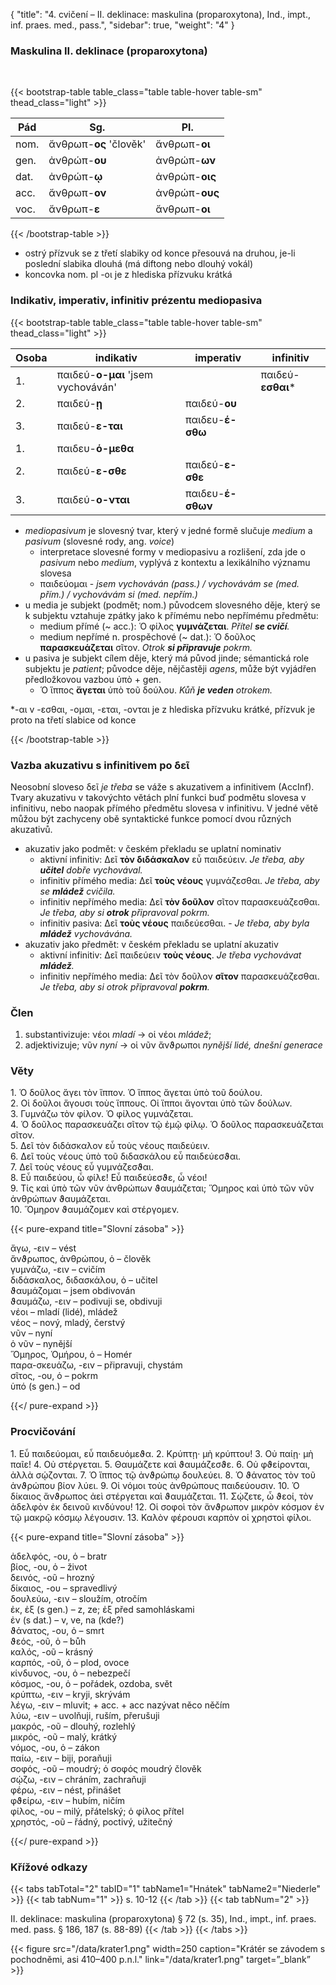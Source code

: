{
"title": "4. cvičení – II. deklinace: maskulina (proparoxytona), Ind., impt., inf. praes. med., pass.",
    "sidebar": true,
    "weight": "4"
}

### Maskulina II. deklinace (proparoxytona)

</br>

{{< bootstrap-table table_class="table table-hover table-sm" thead_class="light" >}}

| Pád  | Sg.                    | Pl.            |
| ---- | ---------------------- | -------------- |
| nom. | ἄνθρωπ-__ος__ 'člověk' | ἄνθρωπ-__οι__  |
| gen. | ἀνθρώπ-__ου__          | ἀνθρώπ-__ων__  |
| dat. | ἀνθρώπ-__ῳ__           | ἀνθρώπ-__οις__ |
| acc. | ἄνθρωπ-__ον__          | ἀνθρώπ-__ους__ |
| voc. | ἄνθρωπ-__ε__           | ἄνθρωπ-__οι__  |

{{< /bootstrap-table >}}

- ostrý přízvuk se z třetí slabiky od konce přesouvá na druhou, je-li poslední slabika dlouhá (má diftong nebo dlouhý vokál) 
- koncovka nom. pl -οι je z hlediska přízvuku krátká

### Indikativ, imperativ, infinitiv prézentu mediopasiva

{{< bootstrap-table table_class="table table-hover table-sm" thead_class="light" >}}

| Osoba | indikativ                          | imperativ         | infinitiv         |
| ----- | ---------------------------------- | ----------------- | ----------------- |
| 1.    | παιδεύ-**ο-μαι** 'jsem vychováván' |                   | παιδεύ-**εσθαι*** |
| 2.    | παιδεύ-**ῃ**                       | παιδεύ-**ου**     |                   |
| 3.    | παιδεύ-**ε-ται**                   | παιδευ-**έ-σθω**  |                   |
| 1.    | παιδευ-**ό-μεθα**                  |                   |                   |
| 2.    | παιδεύ-**ε-σθε**                   | παιδεύ-**ε-σθε**  |                   |
| 3.    | παιδεύ-**ο-νται**                  | παιδευ-**έ-σθων** |                   |

- _mediopasivum_ je slovesný tvar, který v jedné formě slučuje _medium_ a _pasivum_ (slovesné rody, ang. *voice*) 
  - interpretace slovesné formy v mediopasivu a rozlišení, zda jde o *pasivum* nebo *medium*, vyplývá z kontextu a lexikálního významu slovesa
  - παιδεύομαι - _jsem vychováván (pass.) / vychovávám se (med. přím.) / vychovávám si (med. nepřím.)_  
- u media je subjekt (podmět; nom.) původcem slovesného děje, který se k subjektu vztahuje zpátky jako k přímému nebo nepřímému předmětu: 
  - medium přímé (~ acc.): Ὁ φίλος __γυμνάζεται__. _Přítel __se cvičí__._
  - medium nepřímé n. prospěchové  (~ dat.): Ὁ δοῦλος __παρασκευάζεται__ σῖτον. _Otrok __si připravuje__ pokrm._
- u pasiva je subjekt cílem děje, který má původ jinde; sémantická role subjektu je *patient*; původce děje, nějčastěji *agens*, může být vyjádřen předložkovou vazbou ὑπὸ + gen.
  - Ὁ ἵππος __ἄγεται__ ὑπὸ τοῦ δούλου. _Kůň __je veden__ otrokem._

*\-αι v -εσθαι, -ομαι, -εται, -ονται je z hlediska přízvuku krátké, přízvuk je proto na třetí slabice od konce

{{< /bootstrap-table >}}

### Vazba akuzativu s infinitivem po δεῖ

Neosobní sloveso δεῖ _je třeba_ se váže s akuzativem a infinitivem (AccInf). Tvary akuzativu v takovýchto větách plní funkci buď podmětu slovesa v infinitivu, nebo naopak přímého předmětu slovesa v infinitivu. V jedné větě můžou být zachyceny obě syntaktické funkce pomocí dvou různých akuzativů.  

- akuzativ jako podmět: v českém překladu se uplatní nominativ
  - aktivní infinitiv: Δεῖ __τὸν διδάσκαλον__ εὖ παιδεύειν. _Je třeba, aby __učitel__ dobře vychovával._
  - infinitiv přímého media: Δεῖ __τοὺς νέους__ γυμνάζεσθαι.  _Je třeba, aby se __mládež__ cvičila._
  - infinitiv nepřímého media: Δεῖ __τὸν δοῦλον__ σῖτον παρασκευάζεσθαι. _Je třeba, aby si __otrok__ připravoval pokrm._
  - infinitiv pasiva: Δεῖ __τοὺς νέους__ παιδεύεσθαι. - _Je třeba, aby byla __mládež__ vychovávána._ 
- akuzativ jako předmět: v českém překladu se uplatní akuzativ 
  - aktivní infinitiv: Δεῖ παιδεύειν __τοὺς νέους__. _Je třeba vychovávat __mládež__._
  - infinitiv nepřímého media: Δεῖ τὸν δοῦλον __σῖτον__ παρασκευάζεσθαι. _Je třeba, aby si otrok připravoval __pokrm__._

### Člen

1. substantivizuje: νέοι _mladí_ → οἱ νέοι _mládež_;
2. adjektivizuje; νῦν _nyní_ → οἱ νῦν ἄνϑρωποι _nynější lidé, dnešní generace_

### Věty

1\. Ὁ δοῦλος ἄγει τὸν ἵππον. Ὁ ἵππος ἄγεται ὑπὸ τοῦ δούλου.   
2\. Οἱ δοῦλοι ἄγουσι τοὺς ἵππους. Οἱ ἵπποι ἄγονται ὑπὸ τῶν δούλων.     
3\. Γυμνάζω τὸν φίλον. Ὁ φίλος γυμνάζεται.   
4\. Ὁ δοῦλος παρασκευάζει σῖτον τῷ ἐμῷ φίλῳ. Ὁ δοῦλος παρασκευάζεται σῖτον.    
5\. Δεῖ τὸν διδάσκαλον εὖ τοὺς νέους παιδεύειν.   
6\. Δεῖ τοὺς νέους ὑπὸ τοῦ διδασκάλου εὖ παιδεύεσϑαι.   
7\. Δεῖ τοὺς νέους εὖ γυμνάζεσϑαι.  
8\. Εὖ παιδεύου, ὦ φίλε! Εὖ παιδεύεσϑε, ὦ νέοι!     
9\. Τίς καὶ ὑπὸ τῶν νῦν ἀνθρώπων ϑαυμάζεται; Ὅμηρος καὶ ὑπὸ τῶν νῦν ἀνθρώπων ϑαυμάζεται.  
10\. Ὅμηρον ϑαυμάζομεν καὶ στέργομεν.

{{< pure-expand title="Slovní zásoba" >}}     

ἄγω, -ειν – vést  
ἄνϑρωπος, ἀνθρώπου, ὁ – člověk  
γυμνάζω, -ειν – cvičím   
διδάσκαλος, διδασκάλου, ὁ – učitel   
ϑαυμάζομαι – jsem obdivován  
ϑαυμάζω, -ειν – podivuji se, obdivuji  
νέοι – mladí (lidé), mládež     
νέος – nový, mladý, čerstvý  
νῦν – nyní   
ὁ νῦν – nynější   
Ὅμηρος, Ὁμήρου, ὁ – Homér  
παρα-σκευάζω, -ειν – připravuji, chystám   
σῖτος, -ου, ὁ – pokrm   
ὑπό (s gen.) – od  

{{</ pure-expand >}}

### Procvičování

1\. Εὖ παιδεύομαι, εὖ παιδευόμεϑα. 2. Κρύπτῃ· μὴ κρύπτου! 3. Οὐ παίῃ· μὴ παῖε! 4. Οὐ στέργεται. 5. Θαυμάζετε καὶ ϑαυμάζεσϑε. 6. Οὐ φϑείρονται, ἀλλὰ σῴζονται. 7. Ὁ ἵππος τῷ ἀνϑρώπῳ δουλεύει. 8. Ὁ ϑάνατος τὸν τοῦ ἀνϑρώπου βίον λύει. 9. Οἱ νόμοι τοὺς ἀνθρώπους παιδεύουσιν. 10. Ὁ δίκαιος ἄνϑρωπος ἀεὶ στέργεται καὶ ϑαυμάζεται. 11. Σῴζετε, ὦ ϑεοί, τὸν ἀδελφὸν ἐκ δεινοῦ κινδύνου! 12. Οἱ σοφοὶ τὸν ἄνϑρωπον μικρὸν κόσμον ἐν τῷ μακρῷ κόσμῳ λέγουσιν. 13. Καλὸν φέρουσι καρπὸν οἱ χρηστοὶ φίλοι. 

{{< pure-expand title="Slovní zásoba" >}}  

ἀδελφός, -ου, ὁ – bratr  
βίος, -ου, ὁ – život    
δεινός, -οῦ – hrozný  
δίκαιος, -ου – spravedlivý  
δουλεύω, -ειν – sloužím, otročím  
ἐκ, ἐξ (s gen.) – z, ze; ἐξ před samohláskami  
ἐν (s dat.) – v, ve, na (kde?)  
ϑάνατος, -ου, ὁ – smrt  
ϑεός, -οῦ, ὁ – bůh  
καλός, -οῦ – krásný  
καρπός, -οῦ, ὁ – plod, ovoce  
κίνδυνος, -ου, ὁ – nebezpečí  
κόσμος, -ου, ὁ – pořádek, ozdoba, svět    
κρύπτω, -ειν – kryji, skrývám   
λέγω, -ειν – mluvit; + acc. + acc nazývat něco něčím  
λύω, -ειν – uvolňuji, ruším, přerušuji  
μακρός, -οῦ – dlouhý, rozlehlý  
μικρός, -οῦ – malý, krátký  
νόμος, -ου, ὁ – zákon    
παίω, -ειν – biji, poraňuji  
σοφός, -οῦ – moudrý; ὁ σοφός moudrý člověk  
σῴζω, -ειν – chráním, zachraňuji  
φέρω, -ειν – nést, přinášet  
φϑείρω, -ειν – hubím, ničím  
φίλος, -ου – milý, přátelský; ὁ φίλος přítel    
χρηστός, -οῦ – řádný, poctivý, užitečný 

{{</ pure-expand >}}

### Křížové odkazy

{{< tabs tabTotal="2" tabID="1" tabName1="Hnátek" tabName2="Niederle" >}}
{{< tab tabNum="1" >}}
s. 10-12
{{< /tab >}}
{{< tab tabNum="2" >}}

II. deklinace: maskulina (proparoxytona) § 72 (s. 35), Ind., impt., inf. praes. med. pass. § 186, 187 (s. 88-89)
{{< /tab >}}
{{< /tabs >}}

{{< figure src="/data/krater1.png" width=250 caption="Krátér se závodem s pochodněmi, asi 410–400 p.n.l." link="/data/krater1.png" target=”_blank” >}}
